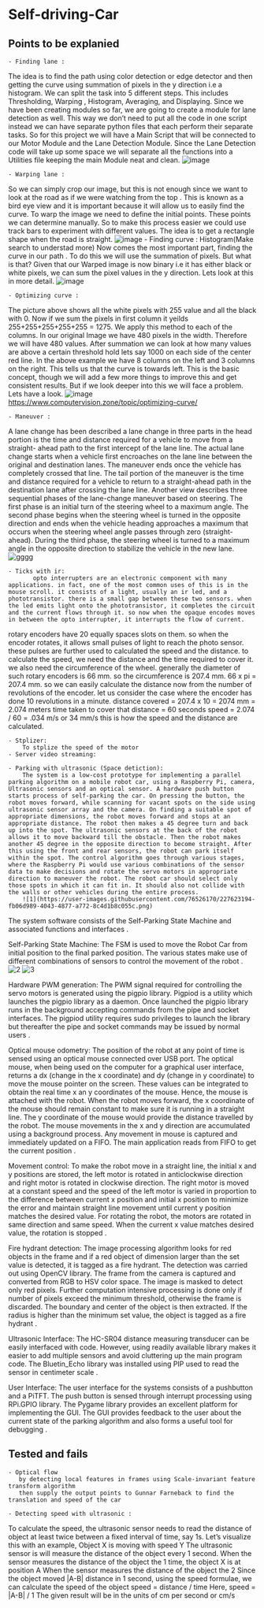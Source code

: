 # Self-driving-Car

## Points to be explanied

    - Finding lane :
The idea is to find the path using color detection or edge detector and then getting the curve using summation of pixels in the y direction i.e a histogram. We    can split the task into 5 different steps. This includes Thresholding, Warping , Histogram, Averaging, and Displaying. Since we have been creating modules so   far, we are going to create a module for lane detection as well. This way we don’t need to put all the code in one script instead we can have separate python files that each perform their separate tasks. So for this project we will have a Main Script that will be connected to our Motor Module and the Lane Detection             Module. Since the Lane Detection code will take up some space we will separate all the functions into a Utilities file keeping the main Module neat and clean.
      ![image](https://user-images.githubusercontent.com/76526170/226867338-b16d2373-2b2e-47da-a4f1-d0e62292cb2f.png)

    - Warping lane :
 So we can simply crop our image, but this is not enough since we want to look at the road as if we were watching from the top . This is known as a bird eye view       and it is important because it will allow us to easily find the curve. To warp the image we need to define the initial points. These points we can determine             manually. So to make this process easier we could use track bars to experiment with different values. The idea is to get a rectangle shape when the road is             straight.
      ![image](https://user-images.githubusercontent.com/76526170/226867415-df8cb357-6dda-43db-a65a-7056272aee3a.png)
    - Finding curve :
Histogram(Make search to understad more)
Now comes the most important part, finding the curve in our path . To do this we will use the summation of pixels. But what is that? Given that our Warped image         is now binary i.e it has either black or white pixels, we can sum the pixel values in the y direction. Lets look at this in more detail.
![image](https://user-images.githubusercontent.com/76526170/226867899-21824d44-9c51-4519-9a34-e28c0d10421d.png)

    - Optimizing curve :
The picture above shows all the white pixels with 255 value and all the black with 0. Now if we sum the pixels in first column it yeilds 255+255+255+255+255 =          1275. We apply this method to each of the columns. In our original Image we have 480 pixels in the width. Therefore we will have 480 values. After summation we          can look at how many values are above a certain threshold hold lets say 1000 on each side of the center red line. In the above example we have 8 columns on the          left and 3 columns on the right. This tells us that the curve is towards left. This is the basic concept, though we will add a few more things to improve this          and get consistent results. But if we look deeper into this we will face a problem. Lets have a look.
![image](https://user-images.githubusercontent.com/76526170/226868243-02dee91d-3bec-4d15-bcd3-b73c543233bb.png)
https://www.computervision.zone/topic/optimizing-curve/
    
    - Maneuver :
A lane change has been described a lane change in three parts in  the head portion is the time and distance required for a vehicle to move from a straight-  ahead path to the first intercept of the lane line. The actual lane change starts when a vehicle  first encroaches on the lane line between the original and destination lanes. The maneuver ends once the vehicle has completely crossed that line. The tail portion of the maneuver is the time and distance required for a vehicle to return to a straight-ahead path in the destination lane after crossing the lane line. Another view describes three sequential phases of the lane-change maneuver based on steering. The first phase is an initial turn of the steering wheel to a maximum angle. The second phase begins when the steering wheel is turned in the opposite direction and ends when the vehicle heading approaches a maximum that occurs when the steering wheel angle passes through zero (straight-ahead). During the third phase, the steering wheel is turned to a maximum angle in the opposite direction to stabilize the vehicle in the new lane. 
![gggg](https://user-images.githubusercontent.com/76526170/226899679-4475659c-f47b-4dec-8515-eceb2357988b.PNG)


    - Ticks with ir:
           opto interrupters are an electronic component with many applications. in fact, one of the most common uses of this is in the mouse scroll. it consists of a light, usually an ir led, and a phototransistor. there is a small gap between these two sensors. when the led emits light onto the phototransistor, it completes the circuit and the current flows through it. so now when the opaque encodes moves in between the opto interrupter, it interrupts the flow of current. 
rotary encoders have 20 equally spaces slots on them. so when the encoder rotates, it allows small pulses of light to reach the photo sensor. these pulses are further used to calculated the speed and the distance. 
to calculate the speed, we need the distance and the time required to cover it. we also need the circumference of the wheel. 
generally the diameter of such rotary encoders is 66 mm. so the circumference is 207.4 mm.
66 x pi = 207.4 mm.
so we can easily calculate the distance now from the number of revolutions of the encoder. 
let us consider the case where the encoder has done 10 revolutions in a minute. 
distance covered = 207.4 x 10 = 2074 mm = 2.074 meters
time taken to cover that distance = 60 seconds
speed = 2.074 / 60 = .034 m/s or 34 mm/s
this is how the speed and the distance are calculated. 

    - Stplizer:
        To stplize the speed of the motor
    - Server video streaming:
    
    - Parking with ultrasonic (Space detiction):
        The system is a low-cost prototype for implementing a parallel parking algorithm on a mobile robot car, using a Raspberry Pi, camera, Ultrasonic sensors and an optical sensor. A hardware push button starts process of self-parking the car. On pressing the button, the robot moves forward, while scanning for vacant spots on the side using ultrasonic sensor array and the camera. On finding a suitable spot of appropriate dimensions, the robot moves forward and stops at an appropriate distance. The robot then makes a 45 degree turn and back up into the spot. The ultrasonic sensors at the back of the robot allows it to move backward till the obstacle. Then the robot makes another 45 degree in the opposite direction to become straight. After this using the front and rear sensors, the robot can park itself within the spot. The control algorithm goes through various stages, where the Raspberry Pi would use various combinations of the sensor data to make decisions and rotate the servo motors in appropriate direction to maneuver the robot. The robot car should select only those spots in which it can fit in. It should also not collide with the walls or other vehicles during the entire process.
        ![1](https://user-images.githubusercontent.com/76526170/227623194-fb06d989-4043-4877-a772-8c4d1b8c055c.png)

The system software consists of the Self-Parking State Machine and associated functions and interfaces .

Self-Parking State Machine: The FSM is used to move the Robot Car from initial position to the final parked position. The various states make use of different combinations of sensors to control the movement of the robot .
![2](https://user-images.githubusercontent.com/76526170/227623418-976710dc-20fd-49ed-950a-62ae1e500d43.png)
![3](https://user-images.githubusercontent.com/76526170/227623524-1b4adf11-6638-442d-9542-aff67b5e8551.png)

Hardware PWM generation: The PWM signal required for controlling the servo motors is generated using the pigpio library. Pigpiod is a utility which launches the pigpio library as a daemon. Once launched the pigpio library runs in the background accepting commands from the pipe and socket interfaces. The pigpiod utility requires sudo privileges to launch the library but thereafter the pipe and socket commands may be issued by normal users .


Optical mouse odometry: The position of the robot at any point of time is sensed using an optical mouse connected over USB port. The optical mouse, when being used on the computer for a graphical user interface, returns a dx (change in the x coordinate) and dy (change in y coordinate) to move the mouse pointer on the screen. These values can be integrated to obtain the real time x an y coordinates of the mouse. Hence, the mouse is attached with the robot. When the robot moves forward, the x coordinate of the mouse should remain constant to make sure it is running in a straight line. The y coordinate of the mouse would provide the distance travelled by the robot. The mouse movements in the x and y direction are accumulated using a background process. Any movement in mouse is captured and immediately updated on a FIFO. The main application reads from FIFO to get the current position .

Movement control: To make the robot move in a straight line, the initial x and y positions are stored, the left motor is rotated in anticlockwise direction and right motor is rotated in clockwise direction. The right motor is moved at a constant speed and the speed of the left motor is varied in proportion to the difference between current x position and initial x position to minimize the error and maintain straight line movement until current y position matches the desired value. For rotating the robot, the motors are rotated in same direction and same speed. When the current x value matches desired value, the rotation is stopped .

Fire hydrant detection: The image processing algorithm looks for red objects in the frame and if a red object of dimension larger than the set value is detected, it is tagged as a fire hydrant. The detection was carried out using OpenCV library. The frame from the camera is captured and converted from RGB to HSV color space. The image is masked to detect only red pixels. Further computation intensive processing is done only if number of pixels exceed the minimum threshold, otherwise the frame is discarded. The boundary and center of the object is then extracted. If the radius is higher than the minimum set value, the object is tagged as a fire hydrant .

Ultrasonic Interface: The HC-SR04 distance measuring transducer can be easily interfaced with code. However, using readily available library makes it easier to add multiple sensors and avoid cluttering up the main program code. The Bluetin_Echo library was installed using PIP used to read the sensor in centimeter scale .

User Interface: The user interface for the systems consists of a pushbutton and a PiTFT. The push button is sensed through interrupt processing using RPi.GPIO library. The Pygame library provides an excellent platform for implementing the GUI. The GUI provides feedback to the user about the current state of the parking algorithm and also forms a useful tool for debugging .

## Tested and fails

    - Optical flow
       by detecting local features in frames using Scale-invariant feature transform algorithm
       then supply the output points to Gunnar Farneback to find the translation and speed of the car
      
    - Detecting speed with ultrasonic :
To calculate the speed, the ultrasonic sensor needs to read the distance of object at least twice between a fixed interval of time, say 1s.
Let’s visualize this with an example, Object X is moving with speed Y The ultrasonic sensor is will measure the distance of the object every 1 second. When the sensor measures the distance of the object the 1  time, the object X is at position A When the sensor measures the distance of the object the 2 Since the object moved |A-B| distance in 1 second, using the speed formulae, we can calculate the speed of the object speed = distance / time 
Here, speed = |A-B| / 1 The given result will be in the units of cm per second or cm/s

